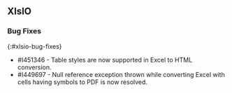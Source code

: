 ## XlsIO

### Bug Fixes
{:#xlsio-bug-fixes}

* \#I451346 - Table styles are now supported in Excel to HTML conversion.
* \#I449697 - Null reference exception thrown while converting Excel with cells having symbols to PDF is now resolved.
